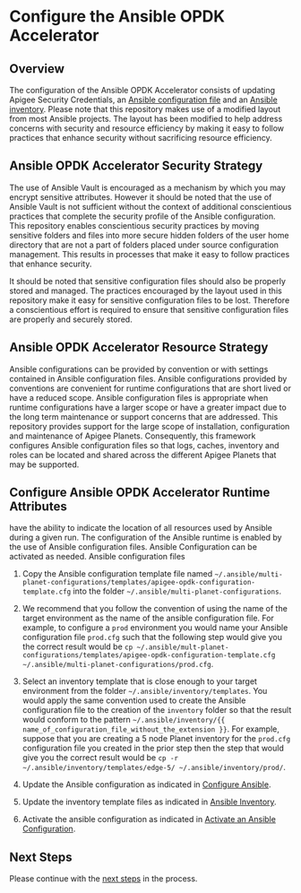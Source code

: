 # Configure the Ansible OPDK Accelerator 

## Overview

The configuration of the Ansible OPDK Accelerator consists of updating Apigee Security Credentials, an 
[Ansible configuration file](README-configure-ansible.md) and an [Ansible inventory](README-ansible-inventory.md). Please note that this repository 
makes use of a modified layout from most Ansible projects. The layout has been modified to help address concerns with 
security and resource efficiency by making it easy to follow practices that enhance security without sacrificing 
resource efficiency. 

## Ansible OPDK Accelerator Security Strategy

The use of Ansible Vault is encouraged as a mechanism by which you may encrypt sensitive attributes. However it should 
be noted that the use of Ansible Vault is not sufficient without the context of additional conscientious practices that 
complete the security profile of the Ansible configuration. This repository enables conscientious security practices by 
moving sensitive folders and files into more secure hidden folders of the user home directory that are not a part of 
folders placed under source configuration management. This results in processes that make it easy to follow practices 
that enhance security. 

It should be noted that sensitive configuration files should also be properly stored and managed. The practices encouraged
by the layout used in this repository make it easy for sensitive configuration files to be lost. Therefore a conscientious 
effort is required to ensure that sensitive configuration files are properly and securely stored.   

## Ansible OPDK Accelerator Resource Strategy

Ansible configurations can be provided by convention or with settings contained in Ansible configuration files. Ansible 
configurations provided by conventions are convenient for runtime configurations that are short lived or have a reduced 
scope. Ansible configuration files is appropriate when runtime configurations have a larger scope or have a greater 
impact due to the long term maintenance or support concerns that are addressed. This repository provides support for the 
large scope of installation, configuration and maintenance of Apigee Planets. Consequently, this framework configures 
Ansible configuration files so that logs, caches, inventory and roles can be located and shared across the different 
Apigee Planets that may be supported. 

## Configure Ansible OPDK Accelerator Runtime Attributes






have the ability to indicate the location of all resources used by Ansible during a given run.
The configuration of the Ansible runtime is enabled by the use of Ansible configuration files. Ansible Configuration 
can be activated as needed. Ansible configuration files  

1. Copy the Ansible configuration template file named `~/.ansible/multi-planet-configurations/templates/apigee-opdk-configuration-template.cfg` into the folder `~/.ansible/multi-planet-configurations`. 

1. We recommend that you follow the convention of using the name of the target environment as the name of the ansible 
configuration file. For example, to configure a `prod` environment you would name your Ansible configuration file 
`prod.cfg` such that the following step would give you the correct result would be 
`cp ~/.ansible/mult-planet-configurations/templates/apigee-opdk-configuration-template.cfg ~/.ansible/multi-planet-configurations/prod.cfg`.
    
1. Select an inventory template that is close enough to your target environment from the folder `~/.ansible/inventory/templates`. 
You would apply the same convention used to create the Ansible configuration file to the creation of the `inventory` 
folder so that the result would conform to the pattern `~/.ansible/inventory/{{ name_of_configuration_file_without_the_extension }}`. 
For example, suppose that you are creating a 5 node Planet inventory for the `prod.cfg` configuration file you created 
in the prior step then the step that would give you the correct result would be
`cp -r ~/.ansible/inventory/templates/edge-5/ ~/.ansible/inventory/prod/`.

1. Update the Ansible configuration as indicated in [Configure Ansible](README-configure-ansible.md).     
     
1. Update the inventory template files as indicated in [Ansible Inventory](README-ansible-inventory.md).

1. Activate the ansible configuration as indicated in [Activate an Ansible Configuration](README-activate-an-ansible-configuration.md).

## Next Steps

Please continue with the [next steps](README.md#usage-overview) in the process.
